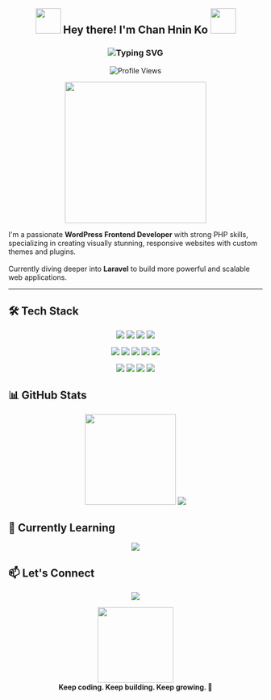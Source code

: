 <h2 align="center">
  <img src="https://media.giphy.com/media/juua9i2c2fA0AIp2iq/giphy.gif" width="50px">
  Hey there! I'm <strong>Chan Hnin Ko</strong>
  <img src="https://media.giphy.com/media/juua9i2c2fA0AIp2iq/giphy.gif" width="50px">
</h2>

<h3 align="center">
  <img src="https://readme-typing-svg.demolab.com?font=Fira+Code&pause=1000&color=FFA07A&center=true&vCenter=true&width=435&lines=✨+WordPress+Frontend+Developer;💻+PHP+Specialist;🎨+UI%2FUX+Enthusiast;🚀+Laravel+Learner;🌍+Open+Source+Contributor" alt="Typing SVG" />
</h3>

<p align="center">
  <img src="https://komarev.com/ghpvc/?username=chan-hnin-ko&label=Profile%20Views&color=blueviolet&style=flat" alt="Profile Views" />
</p>


<p align="center">
  <img src="https://media.giphy.com/media/ZVik7pBtu9dNS/giphy.gif" width="280"/>
</p>

I'm a passionate **WordPress Frontend Developer** with strong PHP skills, specializing in creating visually stunning, responsive websites with custom themes and plugins.  
<br>
Currently diving deeper into **Laravel** to build more powerful and scalable web applications.

---

## 🛠️ Tech Stack

<p align="center">
  <img src="https://img.shields.io/badge/WordPress-21759B?style=for-the-badge&logo=WordPress&logoColor=white"/>
  <img src="https://img.shields.io/badge/PHP-777BB4?style=for-the-badge&logo=php&logoColor=white"/>
  <img src="https://img.shields.io/badge/Elementor-92003B?style=for-the-badge&logo=Elementor&logoColor=white"/>
  <img src="https://img.shields.io/badge/Laravel-FF2D20?style=for-the-badge&logo=laravel&logoColor=white"/>
</p>

<p align="center">
  <img src="https://img.shields.io/badge/HTML5-E34F26?style=for-the-badge&logo=html5&logoColor=white"/>
  <img src="https://img.shields.io/badge/CSS3-1572B6?style=for-the-badge&logo=css3&logoColor=white"/>
  <img src="https://img.shields.io/badge/Sass-CC6699?style=for-the-badge&logo=sass&logoColor=white"/>
  <img src="https://img.shields.io/badge/Bootstrap-563D7C?style=for-the-badge&logo=bootstrap&logoColor=white"/>
  <img src="https://img.shields.io/badge/JavaScript-F7DF1E?style=for-the-badge&logo=javascript&logoColor=black"/>
</p>

<p align="center">
  <img src="https://img.shields.io/badge/Git-F05032?style=for-the-badge&logo=git&logoColor=white"/>
  <img src="https://img.shields.io/badge/VS_Code-007ACC?style=for-the-badge&logo=visual-studio-code&logoColor=white"/>
  <img src="https://img.shields.io/badge/MySQL-4479A1?style=for-the-badge&logo=mysql&logoColor=white"/>
  <img src="https://img.shields.io/badge/Figma-F24E1E?style=for-the-badge&logo=figma&logoColor=white"/>
</p>



## 📊 GitHub Stats

<div align="center">
  <img src="https://github-readme-stats.vercel.app/api?username=chan-hnin-ko&show_icons=true&theme=tokyonight&hide_border=true" height="180px"/>
  <img src="https://github-readme-streak-stats.herokuapp.com/?user=chan-hnin-ko&theme=tokyonight&hide_border=true"/>
</div>



## 🌱 Currently Learning

<p align="center">
  <img src="https://img.shields.io/badge/Laravel-FF2D20?style=for-the-badge&logo=laravel&logoColor=white" />
</p>




## 📫 Let's Connect

<p align="center">
  <a href="mailto:chanhninko26@gmail.com">
    <img src="https://img.shields.io/badge/Gmail-D14836?style=for-the-badge&logo=gmail&logoColor=white"/>
  </a>
</p>



<p align="center">
  <img src="https://media.giphy.com/media/xUPGcEliCc7bETyfO8/giphy.gif" width="150"/>
  <br>
  <strong>Keep coding. Keep building. Keep growing. 🚀</strong>
</p>
